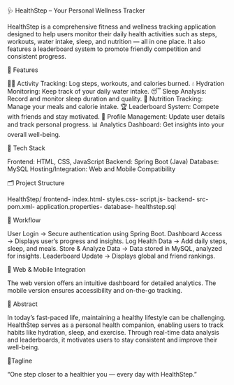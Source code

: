 🩺 HealthStep – Your Personal Wellness Tracker

HealthStep is a comprehensive fitness and wellness tracking application designed to help users monitor their daily health activities such as steps, workouts, water intake, sleep, and nutrition — all in one place. It also features a leaderboard system to promote friendly competition and consistent progress.

🚀 Features

🏃‍♂️ Activity Tracking: Log steps, workouts, and calories burned.
💧 Hydration Monitoring: Keep track of your daily water intake.
😴 Sleep Analysis: Record and monitor sleep duration and quality.
🥗 Nutrition Tracking: Manage your meals and calorie intake.
🏆 Leaderboard System: Compete with friends and stay motivated.
👤 Profile Management: Update user details and track personal progress.
📊 Analytics Dashboard: Get insights into your overall well-being.

🧩 Tech Stack

Frontend: HTML, CSS, JavaScript
Backend: Spring Boot (Java)
Database: MySQL
Hosting/Integration: Web and Mobile Compatibility

🗂️ Project Structure

HealthStep/
frontend-
index.html-
styles.css-
script.js-
backend-
src-
pom.xml-
application.properties-
database-
healthstep.sql

🔄 Workflow

User Login → Secure authentication using Spring Boot.
Dashboard Access → Displays user’s progress and insights.
Log Health Data → Add daily steps, sleep, and meals.
Store & Analyze Data → Data stored in MySQL, analyzed for insights.
Leaderboard Update → Displays global and friend rankings.

📱 Web & Mobile Integration

The web version offers an intuitive dashboard for detailed analytics.
The mobile version ensures accessibility and on-the-go tracking.

🧠 Abstract

In today’s fast-paced life, maintaining a healthy lifestyle can be challenging. HealthStep serves as a personal health companion, enabling users to track habits like hydration, sleep, and exercise. Through real-time data analysis and leaderboards, it motivates users to stay consistent and improve their well-being.

💬Tagline

“One step closer to a healthier you — every day with HealthStep.”



